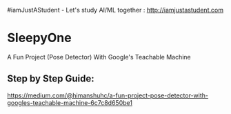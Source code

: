 #iamJustAStudent - Let's study AI/ML together : http://iamjustastudent.com
# SleepyOne
A Fun Project (Pose Detector) With Google's Teachable Machine

## Step by Step Guide:
https://medium.com/@himanshuhc/a-fun-project-pose-detector-with-googles-teachable-machine-6c7c8d650be1
